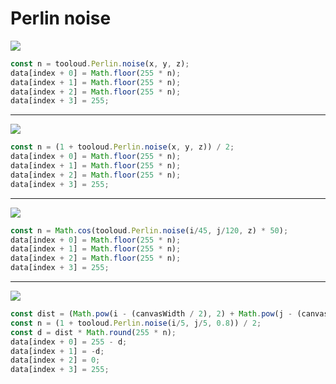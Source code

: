 # Perlin noise

![](/examples/Perlin/img/1.png)

```javascript
const n = tooloud.Perlin.noise(x, y, z);
data[index + 0] = Math.floor(255 * n);
data[index + 1] = Math.floor(255 * n);
data[index + 2] = Math.floor(255 * n);
data[index + 3] = 255;
```

---

![](/examples/Perlin/img/2.png)

```javascript
const n = (1 + tooloud.Perlin.noise(x, y, z)) / 2;
data[index + 0] = Math.floor(255 * n);
data[index + 1] = Math.floor(255 * n);
data[index + 2] = Math.floor(255 * n);
data[index + 3] = 255;
```

---

![](/examples/Perlin/img/3.png)

```javascript
const n = Math.cos(tooloud.Perlin.noise(i/45, j/120, z) * 50);
data[index + 0] = Math.floor(255 * n);
data[index + 1] = Math.floor(255 * n);
data[index + 2] = Math.floor(255 * n);
data[index + 3] = 255;
```

---

![](/examples/Perlin/img/4.png)

```javascript
const dist = (Math.pow(i - (canvasWidth / 2), 2) + Math.pow(j - (canvasHeight / 2), 2)) / 1000;
const n = (1 + tooloud.Perlin.noise(i/5, j/5, 0.8)) / 2;
const d = dist * Math.round(255 * n);
data[index + 0] = 255 - d;
data[index + 1] = -d;
data[index + 2] = 0;
data[index + 3] = 255;
```
